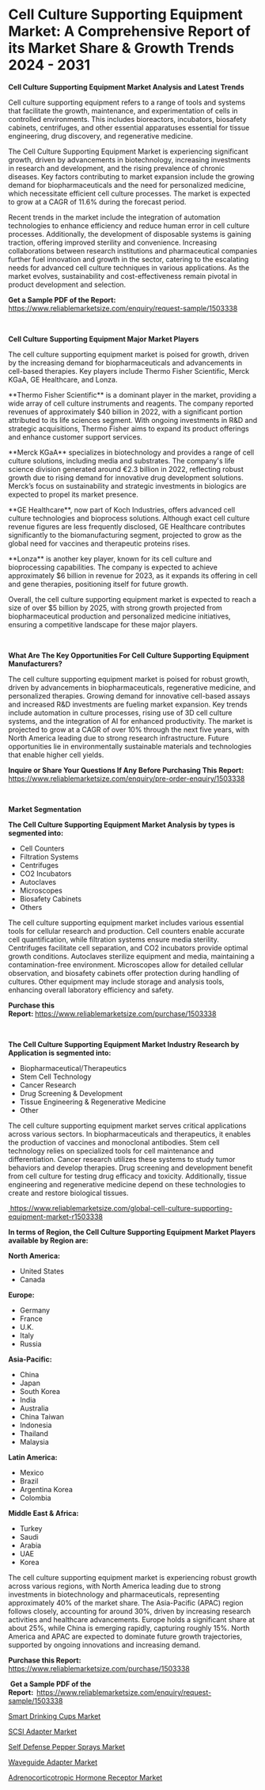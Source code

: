 <p><h1>Cell Culture Supporting Equipment Market: A Comprehensive Report of its Market Share & Growth Trends 2024 - 2031</h1></p><p><strong>Cell Culture Supporting Equipment Market Analysis and Latest Trends</strong></p>
<p><p>Cell culture supporting equipment refers to a range of tools and systems that facilitate the growth, maintenance, and experimentation of cells in controlled environments. This includes bioreactors, incubators, biosafety cabinets, centrifuges, and other essential apparatuses essential for tissue engineering, drug discovery, and regenerative medicine.</p><p>The Cell Culture Supporting Equipment Market is experiencing significant growth, driven by advancements in biotechnology, increasing investments in research and development, and the rising prevalence of chronic diseases. Key factors contributing to market expansion include the growing demand for biopharmaceuticals and the need for personalized medicine, which necessitate efficient cell culture processes. The market is expected to grow at a CAGR of 11.6% during the forecast period.</p><p>Recent trends in the market include the integration of automation technologies to enhance efficiency and reduce human error in cell culture processes. Additionally, the development of disposable systems is gaining traction, offering improved sterility and convenience. Increasing collaborations between research institutions and pharmaceutical companies further fuel innovation and growth in the sector, catering to the escalating needs for advanced cell culture techniques in various applications. As the market evolves, sustainability and cost-effectiveness remain pivotal in product development and selection.</p></p>
<p><strong>Get a Sample PDF of the Report:&nbsp;</strong> <a href="https://www.reliablemarketsize.com/enquiry/request-sample/1503338?utm_campaign=1404&utm_medium=2&utm_source=Github&utm_content=ia&utm_term=27092024&utm_id=cell-culture-supporting-equipment">https://www.reliablemarketsize.com/enquiry/request-sample/1503338</a></p>
<p>&nbsp;</p>
<p><strong>Cell Culture Supporting Equipment Major Market Players</strong></p>
<p><p>The cell culture supporting equipment market is poised for growth, driven by the increasing demand for biopharmaceuticals and advancements in cell-based therapies. Key players include Thermo Fisher Scientific, Merck KGaA, GE Healthcare, and Lonza.</p><p>**Thermo Fisher Scientific** is a dominant player in the market, providing a wide array of cell culture instruments and reagents. The company reported revenues of approximately $40 billion in 2022, with a significant portion attributed to its life sciences segment. With ongoing investments in R&D and strategic acquisitions, Thermo Fisher aims to expand its product offerings and enhance customer support services.</p><p>**Merck KGaA** specializes in biotechnology and provides a range of cell culture solutions, including media and substrates. The company's life science division generated around €2.3 billion in 2022, reflecting robust growth due to rising demand for innovative drug development solutions. Merck’s focus on sustainability and strategic investments in biologics are expected to propel its market presence.</p><p>**GE Healthcare**, now part of Koch Industries, offers advanced cell culture technologies and bioprocess solutions. Although exact cell culture revenue figures are less frequently disclosed, GE Healthcare contributes significantly to the biomanufacturing segment, projected to grow as the global need for vaccines and therapeutic proteins rises.</p><p>**Lonza** is another key player, known for its cell culture and bioprocessing capabilities. The company is expected to achieve approximately $6 billion in revenue for 2023, as it expands its offering in cell and gene therapies, positioning itself for future growth.</p><p>Overall, the cell culture supporting equipment market is expected to reach a size of over $5 billion by 2025, with strong growth projected from biopharmaceutical production and personalized medicine initiatives, ensuring a competitive landscape for these major players.</p></p>
<p>&nbsp;</p>
<p><strong>What Are The Key Opportunities For Cell Culture Supporting Equipment Manufacturers?</strong></p>
<p><p>The cell culture supporting equipment market is poised for robust growth, driven by advancements in biopharmaceuticals, regenerative medicine, and personalized therapies. Growing demand for innovative cell-based assays and increased R&D investments are fueling market expansion. Key trends include automation in culture processes, rising use of 3D cell culture systems, and the integration of AI for enhanced productivity. The market is projected to grow at a CAGR of over 10% through the next five years, with North America leading due to strong research infrastructure. Future opportunities lie in environmentally sustainable materials and technologies that enable higher cell yields.</p></p>
<p><strong>Inquire or Share Your Questions If Any Before Purchasing This Report:</strong> <a href="https://www.reliablemarketsize.com/enquiry/pre-order-enquiry/1503338?utm_campaign=1404&utm_medium=2&utm_source=Github&utm_content=ia&utm_term=27092024&utm_id=cell-culture-supporting-equipment">https://www.reliablemarketsize.com/enquiry/pre-order-enquiry/1503338</a></p>
<p>&nbsp;</p>
<p><strong>Market Segmentation</strong></p>
<p><strong>The Cell Culture Supporting Equipment Market Analysis by types is segmented into:</strong></p>
<p><ul><li>Cell Counters</li><li>Filtration Systems</li><li>Centrifuges</li><li>CO2 Incubators</li><li>Autoclaves</li><li>Microscopes</li><li>Biosafety Cabinets</li><li>Others</li></ul></p>
<p><p>The cell culture supporting equipment market includes various essential tools for cellular research and production. Cell counters enable accurate cell quantification, while filtration systems ensure media sterility. Centrifuges facilitate cell separation, and CO2 incubators provide optimal growth conditions. Autoclaves sterilize equipment and media, maintaining a contamination-free environment. Microscopes allow for detailed cellular observation, and biosafety cabinets offer protection during handling of cultures. Other equipment may include storage and analysis tools, enhancing overall laboratory efficiency and safety.</p></p>
<p><strong>Purchase this Report:&nbsp;</strong><a href="https://www.reliablemarketsize.com/purchase/1503338?utm_campaign=1404&utm_medium=2&utm_source=Github&utm_content=ia&utm_term=27092024&utm_id=cell-culture-supporting-equipment">https://www.reliablemarketsize.com/purchase/1503338</a></p>
<p>&nbsp;</p>
<p><strong>The Cell Culture Supporting Equipment Market Industry Research by Application is segmented into:</strong></p>
<p><ul><li>Biopharmaceutical/Therapeutics</li><li>Stem Cell Technology</li><li>Cancer Research</li><li>Drug Screening & Development</li><li>Tissue Engineering & Regenerative Medicine</li><li>Other</li></ul></p>
<p><p>The cell culture supporting equipment market serves critical applications across various sectors. In biopharmaceuticals and therapeutics, it enables the production of vaccines and monoclonal antibodies. Stem cell technology relies on specialized tools for cell maintenance and differentiation. Cancer research utilizes these systems to study tumor behaviors and develop therapies. Drug screening and development benefit from cell culture for testing drug efficacy and toxicity. Additionally, tissue engineering and regenerative medicine depend on these technologies to create and restore biological tissues.</p></p>
<p><a href="https://www.reliablemarketsize.com/global-cell-culture-supporting-equipment-market-r1503338?utm_campaign=1404&utm_medium=2&utm_source=Github&utm_content=ia&utm_term=27092024&utm_id=cell-culture-supporting-equipment">&nbsp;https://www.reliablemarketsize.com/global-cell-culture-supporting-equipment-market-r1503338</a></p>
<p><strong>In terms of Region, the Cell Culture Supporting Equipment Market Players available by Region are:</strong></p>
<p>
    <p> <strong> North America: </strong>
        <ul>
            <li>United States</li>
            <li>Canada</li>
        </ul>
        </p> 
    <p> <strong> Europe: </strong>
        <ul>
            <li>Germany</li>
            <li>France</li>
            <li>U.K.</li>
            <li>Italy</li>
            <li>Russia</li>
        </ul>
        </p> 
    <p> <strong> Asia-Pacific: </strong>
        <ul>
            <li>China</li>
            <li>Japan</li>
            <li>South Korea</li>
            <li>India</li>
            <li>Australia</li>
            <li>China Taiwan</li>
            <li>Indonesia</li>
            <li>Thailand</li>
            <li>Malaysia</li>
        </ul>
        </p> 
    <p> <strong> Latin America: </strong>
        <ul>
            <li>Mexico</li>
            <li>Brazil</li>
            <li>Argentina Korea</li>
            <li>Colombia</li>
        </ul>
        </p> 
    <p> <strong> Middle East & Africa: </strong>
        <ul>
            <li>Turkey</li>
            <li>Saudi</li>
            <li>Arabia</li>
            <li>UAE</li>
            <li>Korea</li>
        </ul>
    </p>
    </p>
<p><p>The cell culture supporting equipment market is experiencing robust growth across various regions, with North America leading due to strong investments in biotechnology and pharmaceuticals, representing approximately 40% of the market share. The Asia-Pacific (APAC) region follows closely, accounting for around 30%, driven by increasing research activities and healthcare advancements. Europe holds a significant share at about 25%, while China is emerging rapidly, capturing roughly 15%. North America and APAC are expected to dominate future growth trajectories, supported by ongoing innovations and increasing demand.</p></p>
<p><strong>Purchase this Report: </strong><a href="https://www.reliablemarketsize.com/purchase/1503338?utm_campaign=1404&utm_medium=2&utm_source=Github&utm_content=ia&utm_term=27092024&utm_id=cell-culture-supporting-equipment">https://www.reliablemarketsize.com/purchase/1503338</a></p>
<p>&nbsp;<strong>Get a Sample PDF of the Report:&nbsp;&nbsp;</strong><a href="https://www.reliablemarketsize.com/enquiry/request-sample/1503338?utm_campaign=1404&utm_medium=2&utm_source=Github&utm_content=ia&utm_term=27092024&utm_id=cell-culture-supporting-equipment">https://www.reliablemarketsize.com/enquiry/request-sample/1503338</a></p>
<p><strong></strong></p>
<p><p><a href="https://issuu.com/reportprime-2/docs/smart-drinking-cups-market-size-203_e4b2118ecdee44?utm_campaign=1404&utm_medium=2&utm_source=Github&utm_content=ia&utm_term=27092024&utm_id=cell-culture-supporting-equipment">Smart Drinking Cups Market</a></p><p><a href="https://www.linkedin.com/pulse/scsi-adapter-market-analysis-report-global-insights-region-fq7oc?trackingId=%2BiPOYZTKRF2qMH4fecVd9A%3D%3D&utm_campaign=1404&utm_medium=2&utm_source=Github&utm_content=ia&utm_term=27092024&utm_id=cell-culture-supporting-equipment">SCSI Adapter Market</a></p><p><a href="https://issuu.com/reportprime-2/docs/self-defense-pepper-sprays-market-s_277114aeea33f5?utm_campaign=1404&utm_medium=2&utm_source=Github&utm_content=ia&utm_term=27092024&utm_id=cell-culture-supporting-equipment">Self Defense Pepper Sprays Market</a></p><p><a href="https://www.linkedin.com/pulse/driving-market-forces-waveguide-adapter-trends-future-forecasts-xspie?trackingId=nD%2Bm4wr7QK%2Bqvlk3g6qZrw%3D%3D&utm_campaign=1404&utm_medium=2&utm_source=Github&utm_content=ia&utm_term=27092024&utm_id=cell-culture-supporting-equipment">Waveguide Adapter Market</a></p><p><a href="https://github.com/NarcisoFerry/Market-Research-Report-List-1/blob/main/adrenocorticotropic-hormone-receptor-market.md?utm_campaign=1404&utm_medium=2&utm_source=Github&utm_content=ia&utm_term=27092024&utm_id=cell-culture-supporting-equipment">Adrenocorticotropic Hormone Receptor Market</a></p></p>
